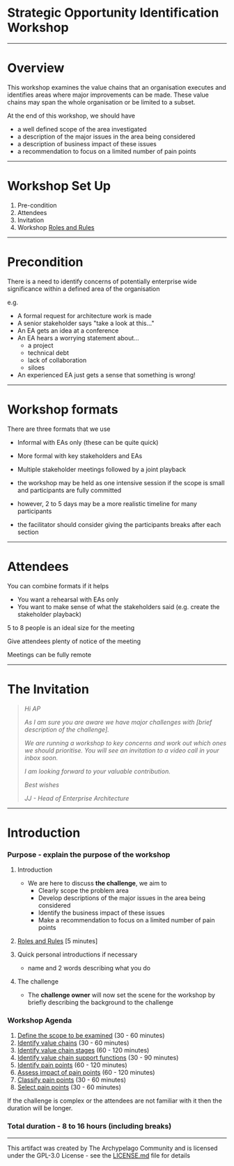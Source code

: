 # Strategic Opportunity Identification Workshop

---

# Overview
This workshop examines the value chains that an organisation executes and identifies areas where major improvements can be made. These value chains may span the whole organisation or be limited to a subset.

At the end of this workshop, we should have​

- a well defined scope of the area investigated
- a description of the major issues in the area being considered
- a description of business impact of these issues
- a recommendation to focus on a limited number of pain points

---

# Workshop Set Up

1. Pre-condition
2. Attendees
3. Invitation
4. Workshop [Roles and Rules](https://github.com/Open-Archypelago/Archypelago/tree/main/building-blocks/Roles-Rules)

---

# Precondition

There is a need to identify concerns of potentially enterprise wide significance within a defined area of the organisation

e.g.​

- A formal request for architecture work is made
- A senior stakeholder says "take a look at this..."​
- An EA gets an idea at a conference​
- An EA hears a worrying statement about...​
  - a project​
  - technical debt​
  - lack of collaboration​
  - siloes​
- An experienced EA just gets a sense that something is wrong!​

---

# Workshop formats

There are three formats that we use

- Informal with EAs only​ (these can be quite quick)
- More formal with key stakeholders and EAs​
- Multiple stakeholder meetings followed by a joint playback​

- the workshop may be held as one intensive session if the scope is small and participants are fully committed
- however, 2 to 5 days may be a more realistic timeline for many participants
- the facilitator should consider giving the participants breaks after each section

---

# Attendees

You can combine formats if it helps​

- You want a rehearsal with EAs only​
- You want to make sense of what the stakeholders said (e.g. create the stakeholder playback)​

5 to 8 people is an ideal size for the meeting​

Give attendees plenty of notice of the meeting

Meetings can be fully remote​

---

# The Invitation


> *Hi AP*
>
> *As I am sure you are aware we have major challenges with [brief description of the challenge].*
>
> *We are running a workshop to key concerns and work out which ones we should prioritise.*
> *You will see an invitation to a video call in your inbox soon.*
>
> *I am looking forward to your valuable contribution.*
>
>
> *Best wishes*
>
> *JJ - Head of Enterprise Architecture*

---

# Introduction
### Purpose - explain the purpose of the workshop

1. Introduction

    - We are here to discuss **the challenge**, we aim to
      - Clearly scope the problem​ area
      - Develop descriptions of the major issues in the area being considered
      - Identify the business impact of these issues
      - Make a recommendation to focus on a limited number of pain points


1. [Roles and Rules](https://github.com/Open-Archypelago/Archypelago/tree/main/building-blocks/Roles-Rules) [5 minutes]

2. Quick personal introductions if necessary

    - name and 2 words describing what you do

4. The challenge

    - The **challenge owner** will now set the scene for the workshop by briefly describing the background to the challenge

### Workshop Agenda

1. [Define the scope to be examined]() (30  - 60 minutes)
1. [Identify value chains]() (30  - 60 minutes)
1. [Identify value chain stages]() (60  - 120 minutes)
1. [Identify value chain support functions]() (30  - 90 minutes)
1. [Identify pain points]() (60  - 120 minutes)
1. [Assess impact of pain points]() (60  - 120 minutes)
1. [Classify pain points]() (30  - 60 minutes)
1. [Select pain points]() (30  - 60 minutes)

If the challenge is complex or the attendees are not familiar with it then the duration will be longer.

### Total duration - 8 to 16 hours (including breaks)

---

This artifact was created by The Archypelago Community and is licensed under the GPL-3.0 License - see the [LICENSE.md](https://github.com/Open-Archypelago/Archypelago/blob/main/LICENSE) file for details
